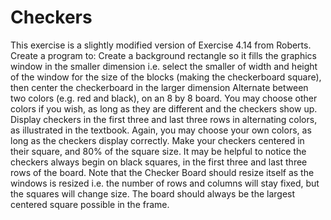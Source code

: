 # Checkers
This exercise is a slightly modified version of Exercise 4.14 from Roberts. Create a program to:
Create a background rectangle so it fills the graphics window in the smaller dimension i.e. select the smaller of width and height of the window for the size of the blocks (making the checkerboard square), then center the checkerboard in the larger dimension
Alternate between two colors (e.g. red and black), on an 8 by 8 board. You may choose other colors if you wish, as long as they are different and the checkers show up.
Display checkers in the first three and last three rows in alternating colors, as illustrated in the textbook. Again, you may choose your own colors, as long as the checkers display correctly. Make your checkers centered in their square, and 80% of the square size. It may be helpful to notice the checkers always begin on black squares, in the first three and last three rows of the board.
Note that the Checker Board should resize itself as the windows is resized i.e. the number of rows and columns will stay fixed, but the squares will change size. The board should always be the largest centered square possible in the frame. 
